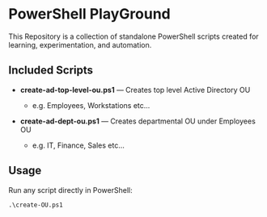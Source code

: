 # PowerShell PlayGround

This Repository is a collection of standalone PowerShell scripts created for learning, experimentation, and automation.

## Included Scripts 
- **create-ad-top-level-ou.ps1** — Creates top level Active Directory OU
  - e.g. Employees, Workstations etc...

- **create-ad-dept-ou.ps1** — Creates departmental OU under Employees OU
  - e.g. IT, Finance, Sales etc...

## Usage
Run any script directly in PowerShell:
```pwsh
.\create-OU.ps1